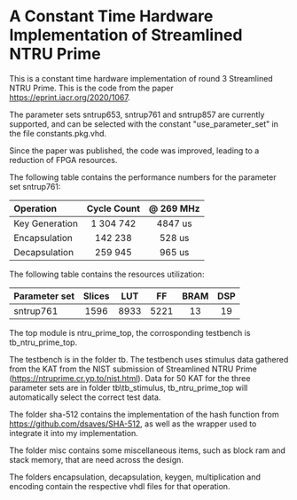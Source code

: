 # A Constant Time Hardware Implementation of Streamlined NTRU Prime
This is a constant time hardware implementation of round 3 Streamlined NTRU Prime. This is the code from the paper https://eprint.iacr.org/2020/1067.

The parameter sets sntrup653, sntrup761 and sntrup857 are currently supported, and can be selected with the constant "use_parameter_set" in the file constants.pkg.vhd.

Since the paper was published, the code was improved, leading to a reduction of FPGA resources.

The following table contains the performance numbers for the parameter set sntrup761:

| Operation       | Cycle Count  | @ 269 MHz    |
| :-------------- | :----------: | :----------: | 
| Key Generation  | 1 304 742    | 4847 us      | 
| Encapsulation   | 142 238      | 528 us       | 
| Decapsulation   | 259 945      | 965 us       | 

The following table contains the resources utilization:

| Parameter set  | Slices       | LUT          | FF           | BRAM         | DSP          |
| :------------- | :----------: | :----------: | :----------: | :----------: | :----------: |
|  sntrup761     | 1596         | 8933         | 5221         | 13           |19            |

The top module is ntru_prime_top, the corrosponding testbench is tb_ntru_prime_top.

The testbench is in the folder tb. The testbench uses stimulus data gathered from the KAT from the NIST submission of Streamlined NTRU Prime (https://ntruprime.cr.yp.to/nist.html). Data for 50 KAT for the three parameter sets are in folder tb\tb_stimulus\, tb_ntru_prime_top will automatically select the correct test data.

The folder sha-512 contains the implementation of the hash function from https://github.com/dsaves/SHA-512, as well as the wrapper used to integrate it into my implementation.

The folder misc contains some miscellaneous items, such as block ram and stack memory, that are need across the design.

The folders encapsulation, decapsulation, keygen, multiplication and encoding contain the respective vhdl files for that operation.

